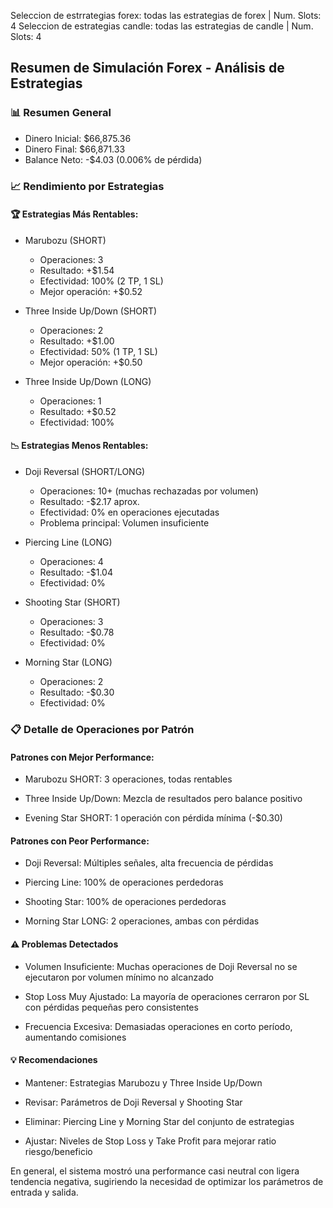 
Seleccion de estrrategias forex: todas las estrategias de forex | Num. Slots: 4
Seleccion de estrategias candle: todas las estrategias de candle | Num. Slots: 4



## Resumen de Simulación Forex - Análisis de Estrategias

### 📊 Resumen General

* Dinero Inicial: $66,875.36
* Dinero Final: $66,871.33
* Balance Neto: -$4.03 (0.006% de pérdida)

### 📈 Rendimiento por Estrategias

#### 🏆 Estrategias Más Rentables:

* Marubozu (SHORT)

    - Operaciones: 3
    - Resultado: +$1.54
    - Efectividad: 100% (2 TP, 1 SL)
    - Mejor operación: +$0.52

* Three Inside Up/Down (SHORT)

    - Operaciones: 2
    - Resultado: +$1.00
    - Efectividad: 50% (1 TP, 1 SL)
    - Mejor operación: +$0.50

* Three Inside Up/Down (LONG)

    - Operaciones: 1
    - Resultado: +$0.52
    - Efectividad: 100%

#### 📉 Estrategias Menos Rentables:

* Doji Reversal (SHORT/LONG)

    - Operaciones: 10+ (muchas rechazadas por volumen)
    - Resultado: -$2.17 aprox.
    - Efectividad: 0% en operaciones ejecutadas
    - Problema principal: Volumen insuficiente

* Piercing Line (LONG)

    - Operaciones: 4
    - Resultado: -$1.04
    - Efectividad: 0%

* Shooting Star (SHORT)

    - Operaciones: 3
    - Resultado: -$0.78
    - Efectividad: 0%

* Morning Star (LONG)

    - Operaciones: 2
    - Resultado: -$0.30
    - Efectividad: 0%

### 📋 Detalle de Operaciones por Patrón

#### Patrones con Mejor Performance:

* Marubozu SHORT: 3 operaciones, todas rentables

* Three Inside Up/Down: Mezcla de resultados pero balance positivo

* Evening Star SHORT: 1 operación con pérdida mínima (-$0.30)

#### Patrones con Peor Performance:

* Doji Reversal: Múltiples señales, alta frecuencia de pérdidas

* Piercing Line: 100% de operaciones perdedoras

* Shooting Star: 100% de operaciones perdedoras

* Morning Star LONG: 2 operaciones, ambas con pérdidas

#### ⚠️ Problemas Detectados

* Volumen Insuficiente: Muchas operaciones de Doji Reversal no se ejecutaron por volumen mínimo no alcanzado

* Stop Loss Muy Ajustado: La mayoría de operaciones cerraron por SL con pérdidas pequeñas pero consistentes

* Frecuencia Excesiva: Demasiadas operaciones en corto período, aumentando comisiones

#### 💡 Recomendaciones

* Mantener: Estrategias Marubozu y Three Inside Up/Down

* Revisar: Parámetros de Doji Reversal y Shooting Star

* Eliminar: Piercing Line y Morning Star del conjunto de estrategias

* Ajustar: Niveles de Stop Loss y Take Profit para mejorar ratio riesgo/beneficio

En general, el sistema mostró una performance casi neutral con ligera tendencia negativa, sugiriendo la necesidad de optimizar los parámetros de entrada y salida.